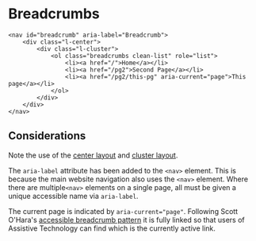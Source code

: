 # Breadcrumbs

```
<nav id="breadcrumb" aria-label="Breadcrumb">
    <div class="l-center">
        <div class="l-cluster">
            <ol class="breadcrumbs clean-list" role="list">
                <li><a href="/">Home</a></li>
                <li><a href="/pg2">Second Page</a></li>
                <li><a href="/pg2/this-pg" aria-current="page">This page</a></li>
            </ol>
        </div>
    </div>
</nav>
```

## Considerations

Note the use of the [center layout](../layouts/center.md) and [cluster layout](../layouts/cluster.md).

The `aria-label` attribute has been added to the `<nav>` element. This is because the main website navigation also uses the `<nav>` element. Where there are multiple`<nav>` elements on a single page, all must be given a unique accessible name via `aria-label`.

The current page is indicated by `aria-current="page"`. Following Scott O'Hara's [accessible breadcrumb pattern](https://scottaohara.github.io/a11y_breadcrumbs/) it is fully linked so that users of Assistive Technology can find which is the currently active link.
